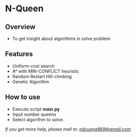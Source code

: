 # N-Queen

## Overview
 - To get insight about algorithms in solve problem
 
## Features
 - Uniform-cost search
 - A* with MIN-CONFLICT heuristic
 - Random Restart Hill-climbing
 - Genetic Algorithm
 
## How to use
- Execute script **main.py**
- Input number queens
- Select algorithm to solve.

*If you get more help, please mail to: ndcuong869@gmail.com*
